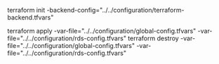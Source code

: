 terraform init -backend-config="../../configuration/terraform-backend.tfvars"

terraform apply -var-file="../../configuration/global-config.tfvars" -var-file="../../configuration/rds-config.tfvars"
terraform destroy -var-file="../../configuration/global-config.tfvars" -var-file="../../configuration/rds-config.tfvars"